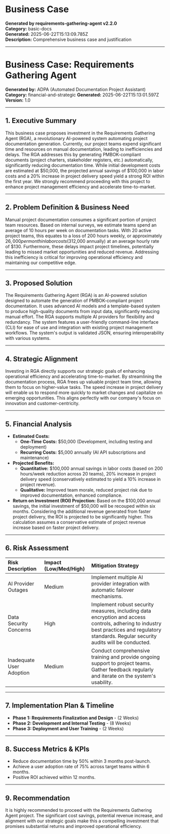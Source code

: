 # Business Case

**Generated by requirements-gathering-agent v2.2.0**  
**Category:** basic-docs  
**Generated:** 2025-06-22T15:13:09.785Z  
**Description:** Comprehensive business case and justification

---

# Business Case: Requirements Gathering Agent

**Generated by:** ADPA (Automated Documentation Project Assistant)
**Category:** financial-and-strategic
**Generated:** 2025-06-22T15:13:01.597Z
**Version:** 1.0

---

## 1. Executive Summary

This business case proposes investment in the Requirements Gathering Agent (RGA), a revolutionary AI-powered system automating project documentation generation.  Currently, our project teams expend significant time and resources on manual documentation, leading to inefficiencies and delays.  The RGA addresses this by generating PMBOK-compliant documents (project charters, stakeholder registers, etc.) automatically, significantly reducing documentation time.  While initial development costs are estimated at $50,000, the projected annual savings of $100,000 in labor costs and a 20% increase in project delivery speed yield a strong ROI within the first year. We strongly recommend proceeding with this project to enhance project management efficiency and accelerate time-to-market.


---

## 2. Problem Definition & Business Need

Manual project documentation consumes a significant portion of project team resources.  Based on internal surveys, we estimate teams spend an average of 10 hours per week on documentation tasks. With 20 active project teams, this equates to a loss of 200 hours weekly, or approximately $26,000 per month in labor costs ($312,000 annually) at an average hourly rate of $130.  Furthermore, these delays impact project timelines, potentially leading to missed market opportunities and reduced revenue.  Addressing this inefficiency is critical for improving operational efficiency and maintaining our competitive edge.


---

## 3. Proposed Solution

The Requirements Gathering Agent (RGA) is an AI-powered solution designed to automate the generation of PMBOK-compliant project documentation.  It uses advanced AI models and a template-based system to produce high-quality documents from input data, significantly reducing manual effort. The RGA supports multiple AI providers for flexibility and redundancy.  The system features a user-friendly command-line interface (CLI) for ease of use and integration with existing project management workflows.  The system's output is validated JSON, ensuring interoperability with various systems.


---

## 4. Strategic Alignment

Investing in RGA directly supports our strategic goals of enhancing operational efficiency and accelerating time-to-market.  By streamlining the documentation process, RGA frees up valuable project team time, allowing them to focus on higher-value tasks.  The speed increase in project delivery will enable us to respond more quickly to market changes and capitalize on emerging opportunities. This aligns perfectly with our company's focus on innovation and customer-centricity.


---

## 5. Financial Analysis

*   **Estimated Costs:**
    *   **One-Time Costs:** $50,000 (Development, including testing and deployment)
    *   **Recurring Costs:** $5,000 annually (AI API subscriptions and maintenance)
*   **Projected Benefits:**
    *   **Quantitative:** $100,000 annual savings in labor costs (based on 200 hours/week reduction across 20 teams), 20% increase in project delivery speed (conservatively estimated to yield a 10% increase in project revenue).
    *   **Qualitative:** Improved team morale, reduced project risk due to improved documentation, enhanced compliance.
*   **Return on Investment (ROI) Projection:** Based on the $100,000 annual savings, the initial investment of $50,000 will be recouped within six months. Considering the additional revenue generated from faster project delivery, the ROI is projected to be significantly higher.  This calculation assumes a conservative estimate of project revenue increase based on faster project delivery.


---

## 6. Risk Assessment

| Risk Description | Impact (Low/Med/High) | Mitigation Strategy |
| :--- | :--- | :--- |
| AI Provider Outages | Medium | Implement multiple AI provider integration with automatic failover mechanisms. |
| Data Security Concerns | High | Implement robust security measures, including data encryption and access controls, adhering to industry best practices and regulatory standards.  Regular security audits will be conducted. |
| Inadequate User Adoption | Medium | Conduct comprehensive training and provide ongoing support to project teams.  Gather feedback regularly and iterate on the system's usability. |


---

## 7. Implementation Plan & Timeline

*   **Phase 1: Requirements Finalization and Design** - (2 Weeks)
*   **Phase 2: Development and Internal Testing** - (8 Weeks)
*   **Phase 3: Deployment and User Training** - (2 Weeks)


---

## 8. Success Metrics & KPIs

*   Reduce documentation time by 50% within 3 months post-launch.
*   Achieve a user adoption rate of 75% across target teams within 6 months.
*   Positive ROI achieved within 12 months.


---

## 9. Recommendation

It is highly recommended to proceed with the Requirements Gathering Agent project.  The significant cost savings, potential revenue increase, and alignment with our strategic goals make this a compelling investment that promises substantial returns and improved operational efficiency.
